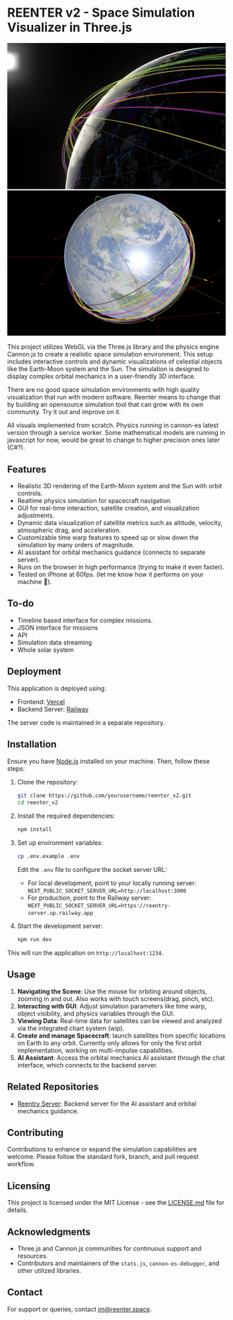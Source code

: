 # REENTER v2 - Space Simulation Visualizer in Three.js

![Screenshot](public/assets/texture/reenter_v2.png)
![Screenshot](public/assets/texture/reenter_v2_1.png)

This project utilizes WebGL via the Three.js library and the physics engine Cannon.js to create a realistic space simulation environment. This setup includes interactive controls and dynamic visualizations of celestial objects like the Earth-Moon system and the Sun. The simulation is designed to display complex orbital mechanics in a user-friendly 3D interface.

There are no good space simulation environments with high quality visualization that run with modern software. Reenter means to change that by building an opensource simulation tool that can grow with its own community. Try it out and improve on it.

All visuals implemented from scratch. Physics running in cannon-es latest version through a service worker. Some mathematical models are running in javascript for now, would be great to change to higher precision ones later (C#?).

## Features

- Realistic 3D rendering of the Earth-Moon system and the Sun with orbit controls.
- Realtime physics simulation for spacecraft navigation.
- GUI for real-time interaction, satellite creation, and visualization adjustments.
- Dynamic data visualization of satellite metrics such as altitude, velocity, atmospheric drag, and acceleration.
- Customizable time warp features to speed up or slow down the simulation by many orders of magnitude.
- AI assistant for orbital mechanics guidance (connects to separate server).
- Runs on the browser in high performance (trying to make it even faster).
- Tested on iPhone at 60fps. (let me know how it performs on your machine 🙂).

## To-do

- Timeline based interface for complex missions.
- JSON interface for missions
- API
- Simulation data streaming
- Whole solar system

## Deployment

This application is deployed using:
- Frontend: [Vercel](https://vercel.com)
- Backend Server: [Railway](https://railway.app)

The server code is maintained in a separate repository.

## Installation

Ensure you have [Node.js](https://nodejs.org/) installed on your machine. Then, follow these steps:

1. Clone the repository:

   ```bash
   git clone https://github.com/yourusername/reenter_v2.git
   cd reenter_v2
   ```

2. Install the required dependencies:

   ```bash
   npm install
   ```

3. Set up environment variables:

   ```bash
   cp .env.example .env
   ```
   
   Edit the `.env` file to configure the socket server URL:
   - For local development, point to your locally running server: `NEXT_PUBLIC_SOCKET_SERVER_URL=http://localhost:3000`
   - For production, point to the Railway server: `NEXT_PUBLIC_SOCKET_SERVER_URL=https://reentry-server.up.railway.app`

4. Start the development server:

   ```bash
   npm run dev
   ```

This will run the application on `http://localhost:1234`.

## Usage

1. **Navigating the Scene**: Use the mouse for orbiting around objects, zooming in and out. Also works with touch screens(drag, pinch, etc). 
2. **Interacting with GUI**: Adjust simulation parameters like time warp, object visibility, and physics variables through the GUI.
3. **Viewing Data**: Real-time data for satellites can be viewed and analyzed via the integrated chart system (wip).
4. **Create and manage Spacecraft**: launch satellites from specific locations on Earth to any orbit. Currently only allows for only the first orbit implementation, working on multi-impulse capabilities.
5. **AI Assistant**: Access the orbital mechanics AI assistant through the chat interface, which connects to the backend server.

## Related Repositories

- [Reentry Server](https://github.com/yourusername/reentry-server): Backend server for the AI assistant and orbital mechanics guidance.

## Contributing

Contributions to enhance or expand the simulation capabilities are welcome. Please follow the standard fork, branch, and pull request workflow.

## Licensing

This project is licensed under the MIT License - see the [LICENSE.md](LICENSE) file for details.

## Acknowledgments

- Three.js and Cannon.js communities for continuous support and resources.
- Contributors and maintainers of the `stats.js`, `cannon-es-debugger`, and other utilized libraries.

## Contact

For support or queries, contact [jm@reenter.space](mailto:jm@reenter.space).
